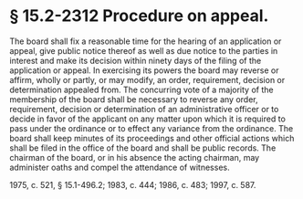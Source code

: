 # § 15.2-2312 Procedure on appeal.

<p>The board shall fix a reasonable time for the hearing of an application or appeal, give public notice thereof as well as due notice to the parties in interest and make its decision within ninety days of the filing of the application or appeal. In exercising its powers the board may reverse or affirm, wholly or partly, or may modify, an order, requirement, decision or determination appealed from. The concurring vote of a majority of the membership of the board shall be necessary to reverse any order, requirement, decision or determination of an administrative officer or to decide in favor of the applicant on any matter upon which it is required to pass under the ordinance or to effect any variance from the ordinance. The board shall keep minutes of its proceedings and other official actions which shall be filed in the office of the board and shall be public records. The chairman of the board, or in his absence the acting chairman, may administer oaths and compel the attendance of witnesses.</p><p>1975, c. 521, § 15.1-496.2; 1983, c. 444; 1986, c. 483; 1997, c. 587.</p>